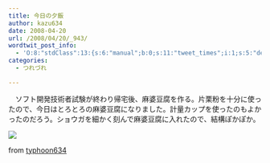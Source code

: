 ```yaml
---
title: 今日の夕飯
author: kazu634
date: 2008-04-20
url: /2008/04/20/_943/
wordtwit_post_info:
  - 'O:8:"stdClass":13:{s:6:"manual";b:0;s:11:"tweet_times";i:1;s:5:"delay";i:0;s:7:"enabled";i:1;s:10:"separation";s:2:"60";s:7:"version";s:3:"3.7";s:14:"tweet_template";b:0;s:6:"status";i:2;s:6:"result";a:0:{}s:13:"tweet_counter";i:2;s:13:"tweet_log_ids";a:1:{i:0;i:3911;}s:9:"hash_tags";a:0:{}s:8:"accounts";a:1:{i:0;s:7:"kazu634";}}'
categories:
  - つれづれ

---
```

<div class="section">
<p>
    　ソフト開発技術者試験が終わり帰宅後、麻婆豆腐を作る。片栗粉を十分に使ったので、今日はとろとろの麻婆豆腐になりました。計量カップを使ったのもよかったのだろう。ショウガを細かく刻んで麻婆豆腐に入れたので、結構ぽかぽか。
</p>
  
<p>
<center>
</center>
</p>
  
<p>
<a href="http://flickr.com/photos/7190707@N05/2427126309/" onclick="__gaTracker('send', 'event', 'outbound-article', 'http://flickr.com/photos/7190707@N05/2427126309/', '');" title="2008/3/20"><img src="http://farm4.static.flickr.com/3270/2427126309_ce2e621f8a_m.jpg" /></a>
</p>
  
<p>
    from <a href="http://flickr.com/people/7190707@N05/" onclick="__gaTracker('send', 'event', 'outbound-article', 'http://flickr.com/people/7190707@N05/', 'typhoon634');">typhoon634</a>
</p></p>
</div>